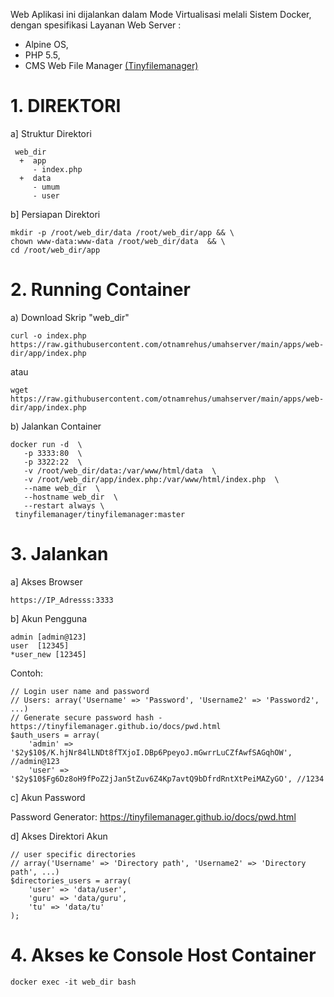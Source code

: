 Web Aplikasi ini dijalankan dalam Mode Virtualisasi melali Sistem Docker, dengan spesifikasi Layanan Web Server :
- Alpine OS,
- PHP 5.5,
- CMS Web File Manager [(Tinyfilemanager)](https://tinyfilemanager.github.io)

# 1. DIREKTORI #
a] Struktur Direktori

     web_dir
      +  app
         - index.php
      +  data
         - umum
         - user
         
b] Persiapan Direktori

    mkdir -p /root/web_dir/data /root/web_dir/app && \
    chown www-data:www-data /root/web_dir/data  && \
    cd /root/web_dir/app
    

# 2. Running Container  # 
a) Download Skrip "web_dir"

    curl -o index.php https://raw.githubusercontent.com/otnamrehus/umahserver/main/apps/web-dir/app/index.php
    
   atau 

    wget https://raw.githubusercontent.com/otnamrehus/umahserver/main/apps/web-dir/app/index.php

b) Jalankan Container

    docker run -d  \
       -p 3333:80  \
       -p 3322:22  \
       -v /root/web_dir/data:/var/www/html/data  \
       -v /root/web_dir/app/index.php:/var/www/html/index.php  \
       --name web_dir  \
       --hostname web_dir  \
       --restart always \
     tinyfilemanager/tinyfilemanager:master

# 3. Jalankan  #
   a] Akses Browser
    
    https://IP_Adresss:3333
   
  
   b] Akun Pengguna
   
    admin [admin@123]
    user  [12345]
    *user_new [12345]

Contoh:

    // Login user name and password
    // Users: array('Username' => 'Password', 'Username2' => 'Password2', ...)
    // Generate secure password hash - https://tinyfilemanager.github.io/docs/pwd.html
    $auth_users = array(
        'admin' => '$2y$10$/K.hjNr84lLNDt8fTXjoI.DBp6PpeyoJ.mGwrrLuCZfAwfSAGqhOW', //admin@123
        'user' => '$2y$10$Fg6Dz8oH9fPoZ2jJan5tZuv6Z4Kp7avtQ9bDfrdRntXtPeiMAZyGO', //1234

   c] Akun Password
   
   Password Generator: https://tinyfilemanager.github.io/docs/pwd.html



   d] Akses Direktori Akun
   
    // user specific directories
    // array('Username' => 'Directory path', 'Username2' => 'Directory path', ...)
    $directories_users = array(
        'user' => 'data/user',
        'guru' => 'data/guru',
        'tu' => 'data/tu'
    );

    


# 4. Akses ke Console Host Container  #
    docker exec -it web_dir bash
